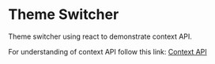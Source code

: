 # Theme Switcher

Theme switcher using react to demonstrate context API.

For understanding of context API follow this link:
[Context API](https://github.com/Hardi185/ReactJS/blob/main/Context%20API.md)
